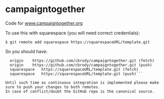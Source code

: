 # campaigntogether
Code for www.campaigntogether.org

To use this with squarespace (you will need correct credentials):

```$ git remote add squarespace https://squarespaceURL/template.git```

So you should have:

```$ git remote -v
  origin	https://github.com/cbrody/campaigntogether.git (fetch)
  origin	https://github.com/cbrody/campaigntogether.git (push)
  squarespace	https://squarespaceURL/template.git (fetch)
  squarespace	https://squarespaceURL/template.git (push)```

Until such time as continuous integration is implemented please make sure to push your changes to both remotes. 
In case of conflict/doubt the GitHub repo is the canonical source.
